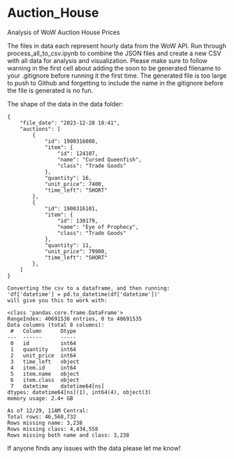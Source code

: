 # Auction_House
Analysis of WoW Auction House Prices

The files in data each represent hourly data from the WoW API. Run through 
process_all_to_csv.ipynb to combine the JSON files and create a new CSV
with all data for analysis and visualization. Please make sure to follow warning
in the first cell about adding the soon to be generated filename to your
.gitignore before running it the first time. The generated file is too large to
push to Github and forgetting to include the name in the gitignore before the file 
is generated is no fun.

The shape of the data in the data folder:

```
{
    "file_date": "2023-12-28 18:41",
    "auctions": [
        {
            "id": 1900316080,
            "item": {
                "id": 124107,
                "name": "Cursed Queenfish",
                "class": "Trade Goods"
            },
            "quantity": 16,
            "unit_price": 7400,
            "time_left": "SHORT"
        },
        {
            "id": 1900316101,
            "item": {
                "id": 130179,
                "name": "Eye of Prophecy",
                "class": "Trade Goods"
            },
            "quantity": 11,
            "unit_price": 79900,
            "time_left": "SHORT"
        },
    ]
}

Converting the csv to a dataframe, and then running: 
'df['datetime'] = pd.to_datetime(df['datetime'])' 
will give you this to work with:

<class 'pandas.core.frame.DataFrame'>
RangeIndex: 40691536 entries, 0 to 40691535
Data columns (total 8 columns):
 #   Column      Dtype         
---  ------      -----         
 0   id          int64         
 1   quantity    int64         
 2   unit_price  int64         
 3   time_left   object        
 4   item.id     int64         
 5   item.name   object        
 6   item.class  object        
 7   datetime    datetime64[ns]
dtypes: datetime64[ns](1), int64(4), object(3)
memory usage: 2.4+ GB

```
```
As of 12/29, 11AM Central:
Total rows: 46,568,732
Rows missing name: 3,238
Rows missing class: 4,434,558
Rows missing both name and class: 3,238
```

If anyone finds any issues with the data please let me know!
